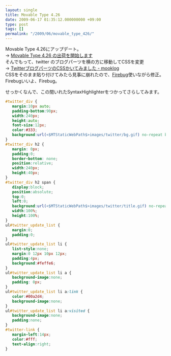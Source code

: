 ```yaml
---
layout: single
title: Movable Type 4.26
date: 2009-06-17 01:35:12.000000000 +09:00
type: post
tags: []
permalink: "/2009/06/movable_type_426/"
---
```

Movable Type 4.26にアップデート。<br />
→ [Movable Type 4.26 の出荷を開始します](https://www.sixapart.jp/movabletype/news/2009/06/11-1400.html)<br />
そんでもって、twitter のブログパーツを横の方に移動してCSSを変更<br />
→ [TwitterブログパーツのCSSかいてみました - mooklog](http://d.hatena.ne.jp/MOOK/20090306/1236361047)<br />
CSSをそのまま貼り付けてみたら見事に崩れたので、[Firebug](http://getfirebug.com/)使いながら修正。Firebugいいよ、Firebug。

せっかくなんで、この間いれたSyntaxHighlighterをつかってさらしてみます。

```css
#twitter_div {
   margin:10px auto;
   padding-bottom:90px;
   width:240px;
   height:auto;
   font-size:12px;
   color:#333;
   background:url(<$MTStaticWebPath$>images/twitter/bg.gif) no-repeat bottom;
}
#twitter_div h2 {
   margin: 0px;
   padding:0;
   border-bottom: none;
   position:relative;
   width:240px;
   height:40px;
}
#twitter_div h2 span {
   display:block;
   position:absolute;
   top:0;
   left:0;
   background:url(<$MTStaticWebPath$>images/twitter/title.gif) no-repeat;
   width:100%;
   height:100%;
}
ul#twitter_update_list {
   margin:0;
   padding:0;
}
ul#twitter_update_list li {
   list-style:none;
   margin:0 12px 10px 12px;
   padding:4px;
   background:#feffe6;
}
ul#twitter_update_list li a {
   background-image:none;
   padding: 0px;
}
ul#twitter_update_list li a:link {
   color:#00a2d4;
   background-image:none;
}
ul#twitter_update_list li a:visited {
   background-image:none;
   padding:none;
}
#twitter-link {
   margin-left:14px;
   color:#fff;
   text-align:right;
}
```
